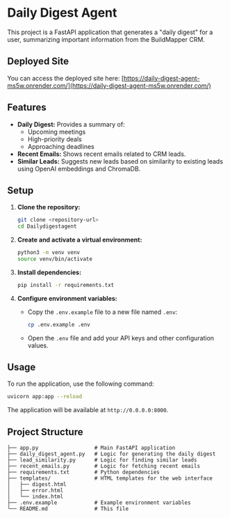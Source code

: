 # Daily Digest Agent

This project is a FastAPI application that generates a "daily digest" for a user, summarizing important information from the BuildMapper CRM.

## Deployed Site

You can access the deployed site here: [https://daily-digest-agent-ms5w.onrender.com/](https://daily-digest-agent-ms5w.onrender.com/)

## Features

*   **Daily Digest:** Provides a summary of:
    *   Upcoming meetings
    *   High-priority deals
    *   Approaching deadlines
*   **Recent Emails:** Shows recent emails related to CRM leads.
*   **Similar Leads:** Suggests new leads based on similarity to existing leads using OpenAI embeddings and ChromaDB.

## Setup

1.  **Clone the repository:**
    ```bash
    git clone <repository-url>
    cd Dailydigestagent
    ```

2.  **Create and activate a virtual environment:**
    ```bash
    python3 -m venv venv
    source venv/bin/activate
    ```

3.  **Install dependencies:**
    ```bash
    pip install -r requirements.txt
    ```

4.  **Configure environment variables:**
    *   Copy the `.env.example` file to a new file named `.env`:
        ```bash
        cp .env.example .env
        ```
    *   Open the `.env` file and add your API keys and other configuration values.

## Usage

To run the application, use the following command:

```bash
uvicorn app:app --reload
```

The application will be available at `http://0.0.0.0:8000`.

## Project Structure

```
├── app.py                  # Main FastAPI application
├── daily_digest_agent.py   # Logic for generating the daily digest
├── lead_similarity.py      # Logic for finding similar leads
├── recent_emails.py        # Logic for fetching recent emails
├── requirements.txt        # Python dependencies
├── templates/              # HTML templates for the web interface
│   ├── digest.html
│   ├── error.html
│   └── index.html
├── .env.example            # Example environment variables
└── README.md               # This file
```

